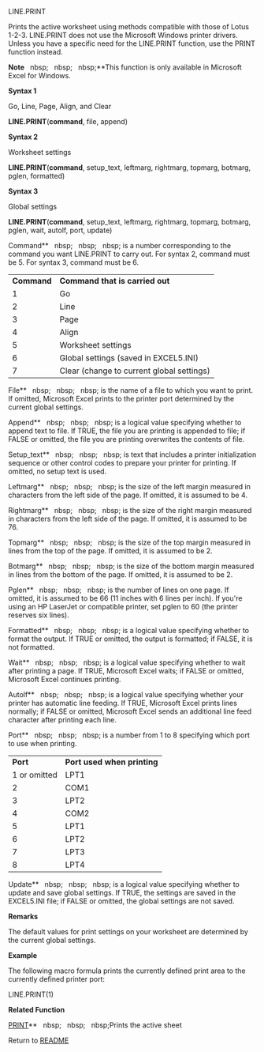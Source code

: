 LINE.PRINT

Prints the active worksheet using methods compatible with those of Lotus
1-2-3. LINE.PRINT does not use the Microsoft Windows printer drivers.
Unless you have a specific need for the LINE.PRINT function, use the
PRINT function instead.

**Note**&nbsp;&nbsp;&nbsp;nbsp;&nbsp;&nbsp;&nbsp;nbsp;&nbsp;&nbsp;&nbsp;nbsp;**This function is only available in Microsoft
Excel for Windows.

**Syntax 1**

Go, Line, Page, Align, and Clear

**LINE.PRINT**(**command**, file, append)

**Syntax 2**

Worksheet settings

**LINE.PRINT**(**command**, setup\_text, leftmarg, rightmarg, topmarg,
botmarg, pglen, formatted)

**Syntax 3**

Global settings

**LINE.PRINT**(**command**, setup\_text, leftmarg, rightmarg, topmarg,
botmarg, pglen, wait, autolf, port, update)

Command**&nbsp;&nbsp;&nbsp;nbsp;&nbsp;&nbsp;&nbsp;nbsp;&nbsp;&nbsp;&nbsp;nbsp;&nbsp;is a number corresponding to the command
you want LINE.PRINT to carry out. For syntax 2, command must be 5. For
syntax 3, command must be 6.

|             |                                           |
| ----------- | ----------------------------------------- |
| **Command** | **Command that is carried out**           |
| 1           | Go                                        |
| 2           | Line                                      |
| 3           | Page                                      |
| 4           | Align                                     |
| 5           | Worksheet settings                        |
| 6           | Global settings (saved in EXCEL5.INI)     |
| 7           | Clear (change to current global settings) |

File**&nbsp;&nbsp;&nbsp;nbsp;&nbsp;&nbsp;&nbsp;nbsp;&nbsp;&nbsp;&nbsp;nbsp;&nbsp;is the name of a file to which you want to
print. If omitted, Microsoft Excel prints to the printer port determined
by the current global settings.

Append**&nbsp;&nbsp;&nbsp;nbsp;&nbsp;&nbsp;&nbsp;nbsp;&nbsp;&nbsp;&nbsp;nbsp;&nbsp;is a logical value specifying whether to
append text to file. If TRUE, the file you are printing is appended to
file; if FALSE or omitted, the file you are printing overwrites the
contents of file.

Setup\_text**&nbsp;&nbsp;&nbsp;nbsp;&nbsp;&nbsp;&nbsp;nbsp;&nbsp;&nbsp;&nbsp;nbsp;&nbsp;is text that includes a printer
initialization sequence or other control codes to prepare your printer
for printing. If omitted, no setup text is used.

Leftmarg**&nbsp;&nbsp;&nbsp;nbsp;&nbsp;&nbsp;&nbsp;nbsp;&nbsp;&nbsp;&nbsp;nbsp;&nbsp;is the size of the left margin measured
in characters from the left side of the page. If omitted, it is assumed
to be 4.

Rightmarg**&nbsp;&nbsp;&nbsp;nbsp;&nbsp;&nbsp;&nbsp;nbsp;&nbsp;&nbsp;&nbsp;nbsp;&nbsp;is the size of the right margin
measured in characters from the left side of the page. If omitted, it is
assumed to be 76.

Topmarg**&nbsp;&nbsp;&nbsp;nbsp;&nbsp;&nbsp;&nbsp;nbsp;&nbsp;&nbsp;&nbsp;nbsp;&nbsp;is the size of the top margin measured in
lines from the top of the page. If omitted, it is assumed to be 2.

Botmarg**&nbsp;&nbsp;&nbsp;nbsp;&nbsp;&nbsp;&nbsp;nbsp;&nbsp;&nbsp;&nbsp;nbsp;&nbsp;is the size of the bottom margin measured
in lines from the bottom of the page. If omitted, it is assumed to be 2.

Pglen**&nbsp;&nbsp;&nbsp;nbsp;&nbsp;&nbsp;&nbsp;nbsp;&nbsp;&nbsp;&nbsp;nbsp;&nbsp;is the number of lines on one page. If
omitted, it is assumed to be 66 (11 inches with 6 lines per inch). If
you're using an HP LaserJet or compatible printer, set pglen to 60 (the
printer reserves six lines).

Formatted**&nbsp;&nbsp;&nbsp;nbsp;&nbsp;&nbsp;&nbsp;nbsp;&nbsp;&nbsp;&nbsp;nbsp;&nbsp;is a logical value specifying whether
to format the output. If TRUE or omitted, the output is formatted; if
FALSE, it is not formatted.

Wait**&nbsp;&nbsp;&nbsp;nbsp;&nbsp;&nbsp;&nbsp;nbsp;&nbsp;&nbsp;&nbsp;nbsp;&nbsp;is a logical value specifying whether to
wait after printing a page. If TRUE, Microsoft Excel waits; if FALSE or
omitted, Microsoft Excel continues printing.

Autolf**&nbsp;&nbsp;&nbsp;nbsp;&nbsp;&nbsp;&nbsp;nbsp;&nbsp;&nbsp;&nbsp;nbsp;&nbsp;is a logical value specifying whether your
printer has automatic line feeding. If TRUE, Microsoft Excel prints
lines normally; if FALSE or omitted, Microsoft Excel sends an additional
line feed character after printing each line.

Port**&nbsp;&nbsp;&nbsp;nbsp;&nbsp;&nbsp;&nbsp;nbsp;&nbsp;&nbsp;&nbsp;nbsp;&nbsp;is a number from 1 to 8 specifying which
port to use when printing.

|              |                             |
| ------------ | --------------------------- |
| **Port**     | **Port used when printing** |
| 1 or omitted | LPT1                        |
| 2            | COM1                        |
| 3            | LPT2                        |
| 4            | COM2                        |
| 5            | LPT1                        |
| 6            | LPT2                        |
| 7            | LPT3                        |
| 8            | LPT4                        |

Update**&nbsp;&nbsp;&nbsp;nbsp;&nbsp;&nbsp;&nbsp;nbsp;&nbsp;&nbsp;&nbsp;nbsp;&nbsp;is a logical value specifying whether to
update and save global settings. If TRUE, the settings are saved in the
EXCEL5.INI file; if FALSE or omitted, the global settings are not saved.

**Remarks**

The default values for print settings on your worksheet are determined
by the current global settings.

**Example**

The following macro formula prints the currently defined print area to
the currently defined printer port:

LINE.PRINT(1)

**Related Function**

[PRINT](PRINT.md)**&nbsp;&nbsp;&nbsp;nbsp;&nbsp;&nbsp;&nbsp;nbsp;&nbsp;&nbsp;&nbsp;nbsp;Prints the active sheet



Return to [README](README.md)

